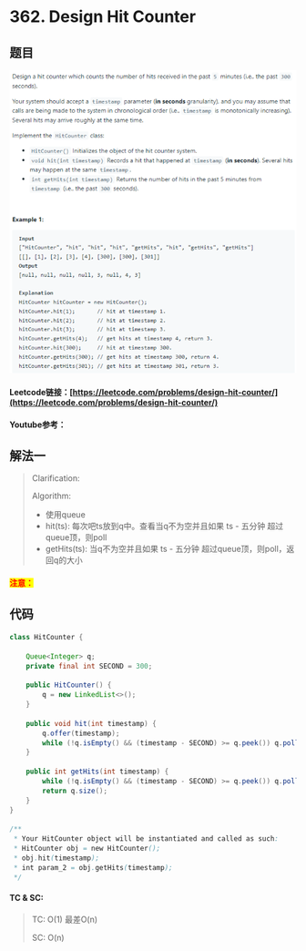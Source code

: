 # 362. Design Hit Counter

## 题目

![](<.gitbook/assets/image (58).png>)

#### Leetcode链接：[https://leetcode.com/problems/design-hit-counter/](https://leetcode.com/problems/design-hit-counter/)

#### Youtube参考：

## 解法一

> Clarification:&#x20;
>
> Algorithm:&#x20;
>
> * 使用queue
> * hit(ts): 每次吧ts放到q中。查看当q不为空并且如果 ts - 五分钟 超过queue顶，则poll
> * getHits(ts): 当q不为空并且如果 ts - 五分钟 超过queue顶，则poll，返回q的大小

#### <mark style="color:red;">注意：</mark>

## 代码

```java
class HitCounter {
    
    Queue<Integer> q;
    private final int SECOND = 300;
    
    public HitCounter() {
        q = new LinkedList<>();
    }
    
    public void hit(int timestamp) {
        q.offer(timestamp);
        while (!q.isEmpty() && (timestamp - SECOND) >= q.peek()) q.poll();
    }
    
    public int getHits(int timestamp) {
        while (!q.isEmpty() && (timestamp - SECOND) >= q.peek()) q.poll();
        return q.size();
    }
}

/**
 * Your HitCounter object will be instantiated and called as such:
 * HitCounter obj = new HitCounter();
 * obj.hit(timestamp);
 * int param_2 = obj.getHits(timestamp);
 */
```

#### TC & SC:&#x20;

> TC: O(1) 最差O(n)
>
> SC: O(n)
